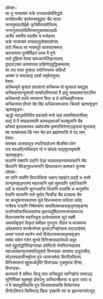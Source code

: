 लोमशः-  
सा तु नाव्याश्रमं चक्रे राजकार्यार्थसिद्धये  
सन्देशाच्चैव नृपतेस्स्वबुद्ध्या चैव भारत  
नानापुष्पफलैर्वृक्षैः कृत्रिमैरुपशोभितम्  
नानागुल्मलतोपेतैस्स्वादुकामफलप्रदैः  
अतीव रमणीयं तदतीव च मनोहरम्  
चक्रे नाव्याश्रमं रम्यमद्भुतोपमदर्शनम्  
ततो निबध्य सा नावमदूरे काश्यपाश्रमात्  
चारयामास पुरुषैर्विहारं तस्य वै मुनेः  
ततो दुहितरं वेश्यां समध्याप्येतिकृत्यताम्  
दृष्ट्वाऽश्रमं काश्यपस्य प्राहिणोद्बुद्धिसम्मताम्  
सा तत्र गत्वा कुशला तपोनित्यस्य सन्निधौ  
आश्रमं तं समासाद्य ददर्श तमृषेस्सुतम्  
वेश्या-  
कच्चिन्मुने कुशलं तापसानां कच्चिच्च वो मूलफलं समृद्धम्  
कच्चिद्भवान्कुशली चाश्रमेऽस्मिंस्त्वां वै द्रष्टुं साम्प्रतमागताऽस्मि  
कच्चित्तपो वर्धते तापसानां पिता च ते कच्चिदहीनसत्वः  
कच्चित्त्वया प्रीयते चैव विप्र कच्चित्स्वाध्यायः क्रियते ऋश्यशृङ्ग  
ऋश्यशृङ्गः-  
ऋद्धो भवाञ्ज्योतिरिव प्रकाशते मन्ये चाहं त्वामभिवादनीयम्  
पाद्यं ते वै सम्प्रदास्यामि कामाद्यथाधर्मं फलमूलानि चैव  
कौश्यां बृस्यामास्स्व यथोपजोषं कृष्णाजिनेनाऽऽवृतायां शुभायाम्  
क्व चाश्रमस्तव किं नाम चेदं व्रतं ब्रह्मंश्चरसि ते वद त्वम्  
वेश्या-  
ममाश्रमः काश्यपपुत्र रम्यस्त्रियोजनं शैलमिमं परेण  
तत्र स्वधर्मोऽनभिवादनं नो न चोदकं पाद्यमुपस्पृशामि  
ऋश्यशृङ्गः-  
फलानि पक्वानि ददानि तेऽहं भल्लातकान्यामलकानि चैव  
बिल्वानि चैवेङ्गुदधन्वनानि प्रियालकान् कामकरं कुरुष्व  
लोमशः-  
सा तानि सर्वाणि विसर्जयित्वा भक्षान् महार्हान् प्रददौ च तस्मै  
तान्यृश्यशृङ्गास्य महारसानि भृशं सुरूपाणि भृशाधिकानि  
ददौ च माल्यानि सुगन्धवन्ति चित्राणि वासांसि च भानुमन्ति  
पेयानि चाग्र्याणि ततो मुमोद चिक्रीड चैव प्रजहास चैव  
सा कन्दुकेनारमतास्य मूले विभज्यमाना फलिता लतेव  
गात्रैश्च गात्राणि निषेवमाणा समाश्लिषच्चासकृदृश्यशृङ्गम्  
सर्जानशोकांस्तिलकांश्च वृक्षान्प्रपुष्पितानवनाम्यावभज्य  
विलज्जमानेव मदाभिभूता प्रलोभयामास सुतं महर्षेः  
अथर्श्यशृङ्गं विकृतं समीक्ष्य पुनःपुनः पीड्य च कायमस्य  
अवेक्ष्यमाणा शनकैर्जगाम कृत्वाऽग्निहोत्रस्य तदाऽपदेशम्  
तस्यां गतायां मदनेन मत्तो विचेतनश्चाभवदृश्यशृङ्गः  
तामेव भावेन गतेन शून्यो विनिःश्वसन्नार्तरूपो बभूव  
ततो मुहूर्ताद्धरिपिङ्गलाक्षः प्रवेष्टितो रोमभिरानखाग्रम्  
स्वाध्यायवान्वृत्तसमाधियुक्तो विभण्डकः काश्यपः प्रादुरासीत्  
सोऽपश्यदासीनमुपेत्य पुत्रं ध्यायन्तमेकं विपरीतचित्तम्  
विनिःश्वसन्तं मुहुरूर्ध्वदृष्टिं विभण्डकः पुत्रमुवाच दीनम्  
विभण्डकः-  
कल्प्यन्ते वै समिधः किन्नु तात कच्चिद्ध्रुतं चाग्निहोत्रं त्वयाऽद्य  
सुनिर्णिक्तं स्रुक्स्रुवं होमधेनुः कच्चित्सवत्सा च कृता त्वया च  
न वै यथापूर्वमिवासि पुत्र चिन्तापरश्चासि विचेतनश्च  
दीनोऽतिमात्रं किमिवाद्य खिन्नः पृच्छामि त्वां क इहाभ्यागतोऽभूत्  
